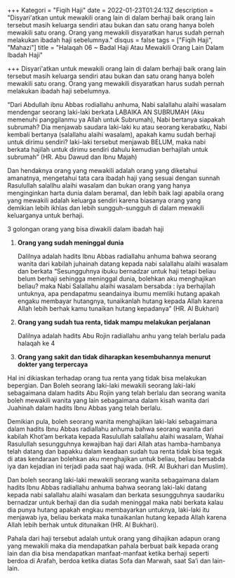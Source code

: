 +++
Kategori = "Fiqih Haji"
date = 2022-01-23T01:24:13Z
description = "Disyari'atkan untuk mewakili orang lain di dalam berhaji baik orang lain tersebut masih keluarga sendiri atau bukan dan satu orang hanya boleh mewakili satu orang. Orang yang mewakili disyaratkan harus sudah pernah melakukan ibadah haji sebelumnya."
disqus = false
tags = ["Fiqih Haji", "Mahazi"]
title = "Halaqah 06 ~ Badal Haji Atau Mewakili Orang Lain Dalam Ibadah Haji"

+++
Disyari'atkan untuk mewakili orang lain di dalam berhaji baik orang lain tersebut masih keluarga sendiri atau bukan dan satu orang hanya boleh mewakili satu orang. Orang yang mewakili disyaratkan harus sudah pernah melakukan ibadah haji sebelumnya.

“Dari Abdullah ibnu Abbas rodiallahu anhuma, Nabi salallahu alaihi wasalam mendengar seorang laki-laki berkata LABAIKA AN SUBRUMAH (Aku memenuhi panggilanmu ya Allah untuk Subrumah), Nabi bertanya siapakah subrumah? Dia menjawab saudara laki-laki ku atau seorang kerabatku, Nabi kembali bertanya (salallahu alaihi wasalam), apakah kamu sudah berhaji untuk dirimu sendiri? laki-laki tersebut menjawab BELUM, maka nabi berkata hajilah untuk dirimu sendiri dahulu kemudian berhajilah untuk subrumah” (HR. Abu Dawud dan Ibnu Majah)

Dan hendaknya orang yang mewakili adalah orang yang diketahui amanatnya, mengetahui tata cara ibadah haji yang sesuai dengan sunnah Rasulullah salallhu alaihi wasalam dan bukan orang yang hanya menginginkan harta dunia dalam beramal, dan lebih baik lagi apabila orang yang mewakili adalah keluarga sendiri karena biasanya orang yang demikian lebih ikhlas dan lebih sungguh-sungguh di dalam mewakili keluarganya untuk berhaji.

3 golongan orang yang bisa diwakili dalam ibadah haji

1. **Orang yang sudah meninggal dunia**

   Dalilnya adalah hadits Ibnu Abbas radiallahu anhuma bahwa seorang wanita dari kabilah juhainah datang kepada nabi salallahu alaihi wasalam dan berkata “Sesungguhnya ibuku bernadzar untuk haji tetapi beliau belum berhaji sehingga meninggal dunia, bolehkan aku menghajikan beliau? maka Nabi Salallahu alaihi wasalam bersabda : iya berhajilah untuknya, apa pendapatmu seandainya ibumu memliki hutang apakah engaku membayar hutangnya, tunaikanlah hutang kepada Allah karena Allah lebih berhak kamu tunaikan hutang kepadanya” (HR. Al Bukhari)
2. **Orang yang sudah tua renta, tidak mampu melakukan perjalanan**

   Dalilnya adalah hadits Abu Rojin radiallahu anhu yang telah berlalu pada halaqah ke 4
3. **Orang yang sakit dan tidak diharapkan kesembuhannya menurut dokter yang terpercaya**

Hal ini dikiaskan terhadap orang tua renta yang tidak bisa melakukan bepergian. Dan Boleh seorang laki-laki mewakili seorang laki-laki sebagaimana dalam hadits Abu Rojin yang telah berlalu dan seorang wanita boleh mewakili wanita yang lain sebagaimana dalam kisah wanita dari Juahinah dalam hadits Ibnu Abbas yang telah berlalu.

Demikian pula, boleh seorang wanita menghajikan laki-laki sebagaimana dalam hadits Ibnu Abbas radiallahu anhuma bahwa seorang wanita dari kabilah Khot’am berkata kepada Rasulullah salallahu alaihi wasalam, Wahai Rasulullah sesungguhnya kewajiban haji dari Allah atas hamba-hambanya telah datang dan bapakku dalam keadaan sudah tua renta tidak bisa tegak di atas kendaraan bolehkan aku menghajikan untuk beliau, beliau bersabda iya dan kejadian ini terjadi pada saat haji wada. (HR. Al Bukhari dan Muslim).

Dan boleh seorang laki-laki mewakili seorang wanita sebagaimana dalam hadits Ibnu Abbas radiallahu anhuma bahwa seorang laki-laki datang kepada nabi salallahu alaihi wasalam dan berkata sesungguhnya saudariku bernadzar untuk berhaji dan dia sudah meninggal maka nabi berkata kalau dia punya hutang apakah engkau membayarkan untuknya, laki-laki itu menjawab iya, beliau berkata maka tunaikanlan hutang kepada Allah karena Allah lebih berhak untuk ditunaikan (HR. Al Bukhari).

Pahala dari haji tersebut adalah untuk orang yang dihajikan adapun orang yang mewakili maka dia mendapatkan pahala berbuat baik kepada orang lain dan dia bisa mendapatkan manfaat-manfaat ketika berhaji seperti berdoa di Arafah, berdoa ketika diatas Sofa dan Marwah, saat Sa’i dan lain-lain.